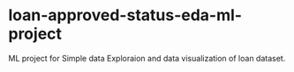 # loan-approved-status-eda-ml-project

ML project for Simple data Exploraion and data visualization of loan dataset.

